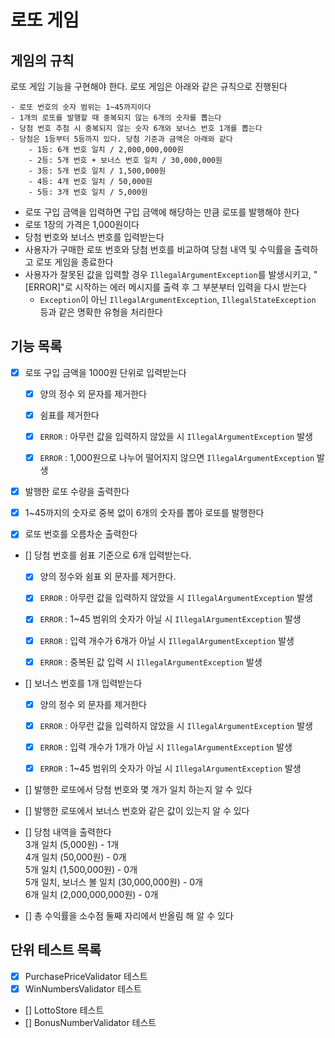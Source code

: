 # 로또 게임

## 게임의 규칙

로또 게임 기능을 구현해야 한다. 로또 게임은 아래와 같은 규칙으로 진행된다

```
- 로또 번호의 숫자 범위는 1~45까지이다
- 1개의 로또를 발행할 때 중복되지 않는 6개의 숫자를 뽑는다
- 당첨 번호 추첨 시 중복되지 않는 숫자 6개와 보너스 번호 1개를 뽑는다
- 당첨은 1등부터 5등까지 있다. 당첨 기준과 금액은 아래와 같다
    - 1등: 6개 번호 일치 / 2,000,000,000원
    - 2등: 5개 번호 + 보너스 번호 일치 / 30,000,000원
    - 3등: 5개 번호 일치 / 1,500,000원
    - 4등: 4개 번호 일치 / 50,000원
    - 5등: 3개 번호 일치 / 5,000원
```

- 로또 구입 금액을 입력하면 구입 금액에 해당하는 만큼 로또를 발행해야 한다
- 로또 1장의 가격은 1,000원이다
- 당첨 번호와 보너스 번호를 입력받는다
- 사용자가 구매한 로또 번호와 당첨 번호를 비교하여 당첨 내역 및 수익률을 출력하고 로또 게임을 종료한다
- 사용자가 잘못된 값을 입력할 경우 `IllegalArgumentException`를 발생시키고, "[ERROR]"로 시작하는 에러 메시지를 출력 후 그 부분부터 입력을 다시 받는다
  - `Exception`이 아닌 `IllegalArgumentException`, `IllegalStateException` 등과 같은 명확한 유형을 처리한다

## 기능 목록
- [x] 로또 구입 금액을 1000원 단위로 입력받는다
  - [x] 양의 정수 외 문자를 제거한다
  - [x] 쉼표를 제거한다
  - [x] `ERROR` : 아무런 값을 입력하지 않았을 시  `IllegalArgumentException` 발생
  - [x] `ERROR` : 1,000원으로 나누어 떨어지지 않으면 `IllegalArgumentException` 발생


- [x] 발행한 로또 수량을 출력한다
- [x] 1~45까지의 숫자로 중복 없이 6개의 숫자를 뽑아 로또를 발행한다
- [x] 로또 번호를 오름차순 출력한다


- [] 당첨 번호를 쉼표 기준으로 6개 입력받는다.
  - [x] 양의 정수와 쉼표 외 문자를 제거한다.
  - [x] `ERROR` : 아무런 값을 입력하지 않았을 시  `IllegalArgumentException` 발생
  - [x] `ERROR` : 1~45 범위의 숫자가 아닐 시 `IllegalArgumentException` 발생
  - [x] `ERROR` : 입력 개수가 6개가 아닐 시 `IllegalArgumentException` 발생
  - [x] `ERROR` : 중복된 값 입력 시 `IllegalArgumentException` 발생


- [] 보너스 번호를 1개 입력받는다
  - [x] 양의 정수 외 문자를 제거한다
  - [x] `ERROR` : 아무런 값을 입력하지 않았을 시  `IllegalArgumentException` 발생
  - [x] `ERROR` : 입력 개수가 1개가 아닐 시 `IllegalArgumentException` 발생
  - [x] `ERROR` : 1~45 범위의 숫자가 아닐 시 `IllegalArgumentException` 발생


- [] 발행한 로또에서 당첨 번호와 몇 개가 일치 하는지 알 수 있다
- [] 발행한 로또에서 보너스 번호와 같은 값이 있는지 알 수 있다


- [] 당첨 내역을 출력한다  
  3개 일치 (5,000원) - 1개  
  4개 일치 (50,000원) - 0개  
  5개 일치 (1,500,000원) - 0개  
  5개 일치, 보너스 볼 일치 (30,000,000원) - 0개  
  6개 일치 (2,000,000,000원) - 0개


- [] 총 수익률을 소수점 둘째 자리에서 반올림 해 알 수 있다

## 단위 테스트 목록
- [x] PurchasePriceValidator 테스트
- [x] WinNumbersValidator 테스트
- [] LottoStore 테스트
- [] BonusNumberValidator 테스트
